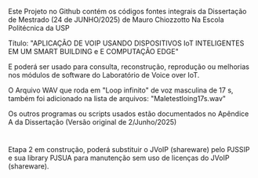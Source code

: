 Este Projeto no Github contém os códigos fontes integrais
da Dissertação de Mestrado (24 de JUNHO/2025) de Mauro Chiozzotto
Na Escola Politécnica da USP

Título: "APLICAÇÃO DE VOIP USANDO DISPOSITIVOS IoT INTELIGENTES EM UM SMART BUILDING e
                                   E COMPUTAÇÃO EDGE"

E poderá ser usado para consulta, reconstrução, reprodução ou melhorias nos módulos de software do Laboratório de Voice over IoT.

O Arquivo WAV que roda em "Loop infinito" de voz masculina de 17 s, também foi adicionado na lista de arquivos:
"Maletestloing17s.wav"

Os outros programas ou scripts usados estão documentados no Apêndice A da Dissertação (Versão original de 2/Junho/2025)
#

Etapa 2 em construção, poderá substituir o JVoIP (shareware) pelo PJSSIP e sua library PJSUA para manutenção sem uso de licenças do JVoIP (shareware).

#
